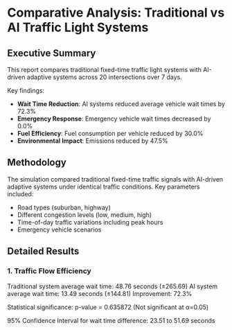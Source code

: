 # Comparative Analysis: Traditional vs AI Traffic Light Systems

## Executive Summary

This report compares traditional fixed-time traffic light systems with AI-driven adaptive systems across 20 intersections over 7 days.

Key findings:
- **Wait Time Reduction**: AI systems reduced average vehicle wait times by 72.3%
- **Emergency Response**: Emergency vehicle wait times decreased by 0.0%
- **Fuel Efficiency**: Fuel consumption per vehicle reduced by 30.0%
- **Environmental Impact**: Emissions reduced by 47.5%

## Methodology

The simulation compared traditional fixed-time traffic signals with AI-driven adaptive systems under identical traffic conditions.
Key parameters included:
- Road types (suburban, highway)
- Different congestion levels (low, medium, high)
- Time-of-day traffic variations including peak hours
- Emergency vehicle scenarios

## Detailed Results

### 1. Traffic Flow Efficiency

Traditional system average wait time: 48.76 seconds (±265.69)
AI system average wait time: 13.49 seconds (±144.81)
Improvement: 72.3%

Statistical significance: p-value = 0.635872 (Not significant at α=0.05)

95% Confidence Interval for wait time difference: 23.51 to 51.69 seconds